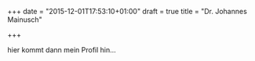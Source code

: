 
+++
date = "2015-12-01T17:53:10+01:00"
draft = true
title = "Dr. Johannes Mainusch"

+++

hier kommt dann mein Profil hin...
